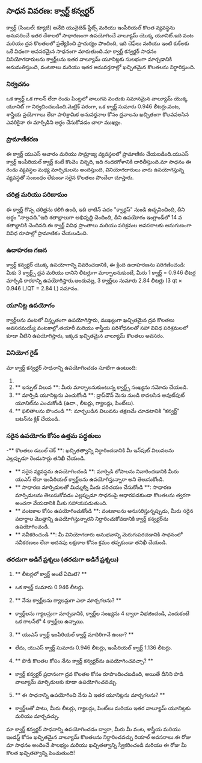 ## సాధన వివరణ: క్వార్ట్ కన్వర్టర్

క్వార్ట్ (సింబల్: క్యూటి) అనేది యునైటెడ్ స్టేట్స్ మరియు ఇంపీరియల్ కొలత వ్యవస్థను అనుసరించే ఇతర దేశాలలో సాధారణంగా ఉపయోగించే వాల్యూమ్ యొక్క యూనిట్.ఇది వంట మరియు ద్రవ కొలతలలో ప్రత్యేకించి ప్రాచుర్యం పొందింది, ఇది చెఫ్‌లు మరియు ఇంటి కుక్‌లకు ఒకే విధంగా అవసరమైన సాధనంగా మారుతుంది.మా క్వార్ట్ కన్వర్టర్ సాధనం వినియోగదారులను క్వార్ట్‌లను ఇతర వాల్యూమ్ యూనిట్లకు సులభంగా మార్చడానికి అనుమతిస్తుంది, వంటకాలు మరియు ఇతర అనువర్తనాల్లో ఖచ్చితమైన కొలతలను నిర్ధారిస్తుంది.

### నిర్వచనం

ఒక క్వార్ట్ ఒక గాలన్ లేదా రెండు పింట్లలో నాలుగవ వంతుకు సమానమైన వాల్యూమ్ యొక్క యూనిట్ గా నిర్వచించబడింది.మెట్రిక్ పరంగా, ఒక క్వార్ట్ సుమారు 0.946 లీటర్లు.వంట, శాస్త్రీయ ప్రయోగాలు లేదా పారిశ్రామిక అనువర్తనాల కోసం ద్రవాలను ఖచ్చితంగా కొలవవలసిన ఎవరికైనా ఈ మార్పిడిని అర్థం చేసుకోవడం చాలా ముఖ్యం.

### ప్రామాణీకరణ

ఈ క్వార్ట్ యుఎస్ ఆచారం మరియు సామ్రాజ్య వ్యవస్థలలో ప్రామాణికం చేయబడింది.యుఎస్ క్వార్ట్ ఇంపీరియల్ క్వార్ట్ కంటే కొంచెం చిన్నది, ఇది గందరగోళానికి దారితీస్తుంది.మా సాధనం ఈ రెండు వ్యవస్థల మధ్య మార్పిడులను అందిస్తుంది, వినియోగదారులు వారు ఉపయోగిస్తున్న వ్యవస్థతో సంబంధం లేకుండా సరైన కొలతలు పొందేలా చూస్తారు.

### చరిత్ర మరియు పరిణామం

ఈ క్వార్ట్ గొప్ప చరిత్రను కలిగి ఉంది, ఇది లాటిన్ పదం "క్వార్టస్" నుండి ఉద్భవించింది, దీని అర్థం "నాల్గవది."ఇది శతాబ్దాలుగా అభివృద్ధి చెందింది, దీని ఉపయోగం ఇంగ్లాండ్‌లో 14 వ శతాబ్దానికి చెందినది.ఈ క్వార్ట్ వివిధ ప్రాంతాలు మరియు పరిశ్రమల అవసరాలకు అనుగుణంగా వివిధ రూపాల్లో ప్రామాణికం చేయబడింది.

### ఉదాహరణ గణన

క్వార్ట్ కన్వర్టర్ యొక్క ఉపయోగాన్ని వివరించడానికి, ఈ క్రింది ఉదాహరణను పరిగణించండి: మీకు 3 క్వార్ట్స్ ద్రవ మరియు దానిని లీటర్లుగా మార్చాలనుకుంటే, మీరు 1 క్వార్ట్ = 0.946 లీటర్ల మార్పిడి కారకాన్ని ఉపయోగిస్తారు.అందువల్ల, 3 క్వార్ట్‌లు సుమారు 2.84 లీటర్లు (3 qt × 0.946 L/QT = 2.84 L) సమానం.

### యూనిట్ల ఉపయోగం

క్వార్ట్‌లను వంటలో విస్తృతంగా ఉపయోగిస్తారు, ముఖ్యంగా ఖచ్చితమైన ద్రవ కొలతలు అవసరమయ్యే వంటకాల్లో.తయారీ మరియు శాస్త్రీయ పరిశోధనలతో సహా వివిధ పరిశ్రమలలో కూడా వీటిని ఉపయోగిస్తారు, ఇక్కడ ఖచ్చితమైన వాల్యూమ్ కొలతలు అవసరం.

### వినియోగ గైడ్

మా క్వార్ట్ కన్వర్టర్ సాధనాన్ని ఉపయోగించడం సూటిగా ఉంటుంది:

1.
2. ** ఇన్పుట్ విలువ **: మీరు మార్చాలనుకుంటున్న క్వార్ట్స్ సంఖ్యను నమోదు చేయండి.
3. ** మార్పిడి యూనిట్లను ఎంచుకోండి **: డ్రాప్‌డౌన్ మెను నుండి కావలసిన అవుట్‌పుట్ యూనిట్‌ను ఎంచుకోండి (ఉదా., లీటర్లు, గ్యాలన్లు, పింట్‌లు).
4. ** ఫలితాలను పొందండి **: మార్చబడిన విలువను తక్షణమే చూడటానికి "కన్వర్ట్" బటన్‌ను క్లిక్ చేయండి.

### సరైన ఉపయోగం కోసం ఉత్తమ పద్ధతులు

-** కొలతలు డబుల్ చెక్ **: ఖచ్చితత్వాన్ని నిర్ధారించడానికి మీ ఇన్‌పుట్ విలువలను ఎల్లప్పుడూ రెండుసార్లు తనిఖీ చేయండి.
- ** సరైన వ్యవస్థను ఉపయోగించండి **: మార్పిడి లోపాలను నివారించడానికి మీరు యుఎస్ లేదా ఇంపీరియల్ క్వార్ట్‌లను ఉపయోగిస్తున్నారా అని తెలుసుకోండి.
- ** సాధారణ మార్పిడులతో మిమ్మల్ని మీరు పరిచయం చేసుకోండి **: సాధారణ మార్పిడులను తెలుసుకోవడం ఎల్లప్పుడూ సాధనంపై ఆధారపడకుండా కొలతలను త్వరగా అంచనా వేయడానికి మీకు సహాయపడుతుంది.
- ** వంటకాల కోసం ఉపయోగించుకోండి **: వంటకాలను అనుసరిస్తున్నప్పుడు, మీరు సరైన పదార్థాల మొత్తాన్ని ఉపయోగిస్తున్నారని నిర్ధారించుకోవడానికి క్వార్ట్ కన్వర్టర్‌ను ఉపయోగించండి.
- ** నవీకరించండి **: మీ వినియోగదారు అనుభవాన్ని మెరుగుపరచడానికి సాధనంలో నవీకరణలు లేదా అదనపు లక్షణాల కోసం క్రమం తప్పకుండా తనిఖీ చేయండి.

### తరచుగా అడిగే ప్రశ్నలు (తరచుగా అడిగే ప్రశ్నలు)

1. ** లీటర్లలో క్వార్ట్ అంటే ఏమిటి? **
- ఒక క్వార్ట్ సుమారు 0.946 లీటర్లు.

2. ** నేను క్వార్ట్‌లను గ్యాలన్లుగా ఎలా మార్చగలను? **
- క్వార్ట్‌లను గ్యాలన్లుగా మార్చడానికి, క్వార్ట్‌ల సంఖ్యను 4 ద్వారా విభజించండి, ఎందుకంటే ఒక గాలన్‌లో 4 క్వార్ట్‌లు ఉన్నాయి.

3. ** యుఎస్ క్వార్ట్ ఇంపీరియల్ క్వార్ట్ మాదిరిగానే ఉందా? **
- లేదు, యుఎస్ క్వార్ట్ సుమారు 0.946 లీటర్లు, ఇంపీరియల్ క్వార్ట్ 1.136 లీటర్లు.

4. ** పొడి కొలతల కోసం నేను క్వార్ట్ కన్వర్టర్‌ను ఉపయోగించవచ్చా? **
- క్వార్ట్ కన్వర్టర్ ప్రధానంగా ద్రవ కొలతల కోసం రూపొందించబడింది, అయితే దీనిని పొడి వాల్యూమ్ మార్పిడులకు కూడా ఉపయోగించవచ్చు.

5. ** ఈ సాధనాన్ని ఉపయోగించి నేను ఏ ఇతర యూనిట్లను మార్చగలను? **
- క్వార్ట్‌లతో పాటు, మీరు లీటర్లు, గ్యాలన్లు, పింట్‌లు మరియు ఇతర వాల్యూమ్ యూనిట్లకు మరియు మార్చవచ్చు.

మా క్వార్ట్ కన్వర్టర్ సాధనాన్ని ఉపయోగించడం ద్వారా, మీరు మీ వంట, శాస్త్రీయ మరియు ఇండస్ట్ కోసం ఖచ్చితమైన వాల్యూమ్ కొలతలను నిర్ధారించవచ్చు రియాల్ అవసరాలు.ఈ రోజు మా సాధనం అందించే సౌలభ్యం మరియు ఖచ్చితత్వాన్ని స్వీకరించండి మరియు ఈ రోజు మీ కొలత ఖచ్చితత్వాన్ని పెంచుతుంది!